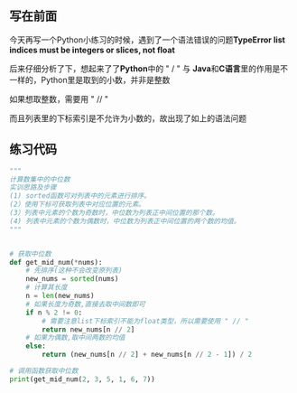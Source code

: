 ## 写在前面

今天再写一个Python小练习的时候，遇到了一个语法错误的问题**TypeError list indices must be integers or slices, not float**

后来仔细分析了下，想起来了了**Python**中的 " / " 与 **Java**和**C语言**里的作用是不一样的，Python里是取到的小数，并非是整数

如果想取整数，需要用 " // "

而且列表里的下标索引是不允许为小数的，故出现了如上的语法问题

## 练习代码

```python
"""
计算数集中的中位数
实训思路及步骤
(1) sorted函数可对列表中的元素进行排序。
(2）使用下标可获取列表中对应位置的元素。
(3）列表中元素的个数为奇数时，中位数为列表正中间位置的那个数。
(4) 列表中元素的个数为偶数时，中位数为列表正中间位置的两个数的均值。
"""


# 获取中位数
def get_mid_num(*nums):
    # 先排序(这种不会改变原列表)
    new_nums = sorted(nums)
    # 计算其长度
    n = len(new_nums)
    # 如果长度为奇数,直接去取中间数即可
    if n % 2 != 0:
        # 需要注意list下标索引不能为float类型，所以需要使用 " // "
        return new_nums[n // 2]
    # 如果为偶数,取中间两数的均值
    else:
        return (new_nums[n // 2] + new_nums[n // 2 - 1]) / 2

# 调用函数获取中位数
print(get_mid_num(2, 3, 5, 1, 6, 7))

```

